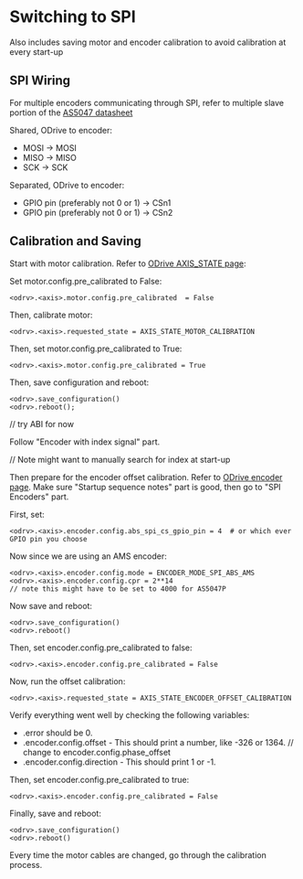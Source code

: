 # Switching to SPI

Also includes saving motor and encoder calibration to avoid calibration at every start-up

## SPI Wiring

For multiple encoders communicating through SPI, refer to multiple slave portion of the [AS5047 datasheet](https://ams.com/documents/20143/36005/AS5x47y_AN000298_1-00.pdf/38a3a86b-6ee1-3843-f410-f79e1479f49b)

Shared, ODrive to encoder:

* MOSI -> MOSI
* MISO -> MISO
* SCK  -> SCK

Separated, ODrive to encoder:

* GPIO pin (preferably not 0 or 1) -> CSn1
* GPIO pin (preferably not 0 or 1) -> CSn2

## Calibration and Saving

Start with motor calibration. Refer to [ODrive AXIS_STATE page](https://docs.odriverobotics.com/api/odrive.axis.axisstate):

Set motor.config.pre_calibrated to False:
```
<odrv>.<axis>.motor.config.pre_calibrated  = False
```

Then, calibrate motor:
```
<odrv>.<axis>.requested_state = AXIS_STATE_MOTOR_CALIBRATION
```

Then, set motor.config.pre_calibrated to True:
```
<odrv>.<axis>.motor.config.pre_calibrated = True
```

Then, save configuration and reboot:
```
<odrv>.save_configuration()
<odrv>.reboot();
```
 
// try ABI for now

Follow "Encoder with index signal" part.

// Note might want to manually search for index at start-up

Then prepare for the encoder offset calibration. Refer to [ODrive encoder page](https://docs.odriverobotics.com/encoders#encoder-without-index-signal). Make sure "Startup sequence notes" part is good, then go to "SPI Encoders" part. 

First, set:

```
<odrv>.<axis>.encoder.config.abs_spi_cs_gpio_pin = 4  # or which ever GPIO pin you choose
```

Now since we are using an AMS encoder:

```
<odrv>.<axis>.encoder.config.mode = ENCODER_MODE_SPI_ABS_AMS
<odrv>.<axis>.encoder.config.cpr = 2**14
// note this might have to be set to 4000 for AS5047P
```

Now save and reboot:
```
<odrv>.save_configuration()
<odrv>.reboot()
```

Then, set encoder.config.pre_calibrated to false:
```
<odrv>.<axis>.encoder.config.pre_calibrated = False
```

Now, run the offset calibration:
```
<odrv>.<axis>.requested_state = AXIS_STATE_ENCODER_OFFSET_CALIBRATION 
```

Verify everything went well by checking the following variables:


* <axis>.error should be 0.
* <axis>.encoder.config.offset - This should print a number, like -326 or 1364.
// change to encoder.config.phase_offset
* <axis>.encoder.config.direction - This should print 1 or -1.

Then, set encoder.config.pre_calibrated to true:
```
<odrv>.<axis>.encoder.config.pre_calibrated = False
```


Finally, save and reboot:
```
<odrv>.save_configuration()
<odrv>.reboot()
```


Every time the motor cables are changed, go through the calibration process.